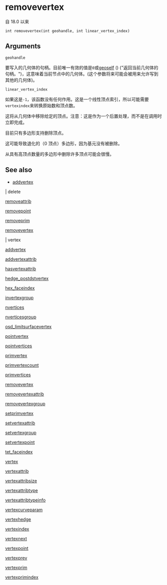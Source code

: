 # removevertex

自 18.0 以来

`int removevertex(int geohandle, int linear_vertex_index)`

## Arguments

`geohandle`

要写入的几何体的句柄。目前唯一有效的值是`0`或[geoself](geoself.html) () ("返回当前几何体的句柄。")，这意味着当前节点中的几何体。(这个参数将来可能会被用来允许写到其他的几何体)。

`linear_vertex_index`

如果这是`-1`，该函数没有任何作用。这是一个线性顶点索引，所以可能需要`vertexindex`来转换原始数和顶点数。

这将从几何体中移除给定的顶点。注意：这是作为一个后置处理，而不是在调用时立即完成。

目前只有多边形支持删除顶点。

这可能导致退化的（0 顶点）多边形，因为基元没有被删除。

从具有高顶点数量的多边形中删除许多顶点可能会很慢。

## See also

- [addvertex](addvertex.html)

|
delete

[removeattrib](removeattrib.html)

[removepoint](removepoint.html)

[removeprim](removeprim.html)

[removevertex](removevertex.html)

|
vertex

[addvertex](addvertex.html)

[addvertexattrib](addvertexattrib.html)

[hasvertexattrib](hasvertexattrib.html)

[hedge_postdstvertex](hedge_postdstvertex.html)

[hex_faceindex](hex_faceindex.html)

[invertexgroup](invertexgroup.html)

[nvertices](nvertices.html)

[nverticesgroup](nverticesgroup.html)

[osd_limitsurfacevertex](osd_limitsurfacevertex.html)

[pointvertex](pointvertex.html)

[pointvertices](pointvertices.html)

[primvertex](primvertex.html)

[primvertexcount](primvertexcount.html)

[primvertices](primvertices.html)

[removevertex](removevertex.html)

[removevertexattrib](removevertexattrib.html)

[removevertexgroup](removevertexgroup.html)

[setprimvertex](setprimvertex.html)

[setvertexattrib](setvertexattrib.html)

[setvertexgroup](setvertexgroup.html)

[setvertexpoint](setvertexpoint.html)

[tet_faceindex](tet_faceindex.html)

[vertex](vertex.html)

[vertexattrib](vertexattrib.html)

[vertexattribsize](vertexattribsize.html)

[vertexattribtype](vertexattribtype.html)

[vertexattribtypeinfo](vertexattribtypeinfo.html)

[vertexcurveparam](vertexcurveparam.html)

[vertexhedge](vertexhedge.html)

[vertexindex](vertexindex.html)

[vertexnext](vertexnext.html)

[vertexpoint](vertexpoint.html)

[vertexprev](vertexprev.html)

[vertexprim](vertexprim.html)

[vertexprimindex](vertexprimindex.html)
